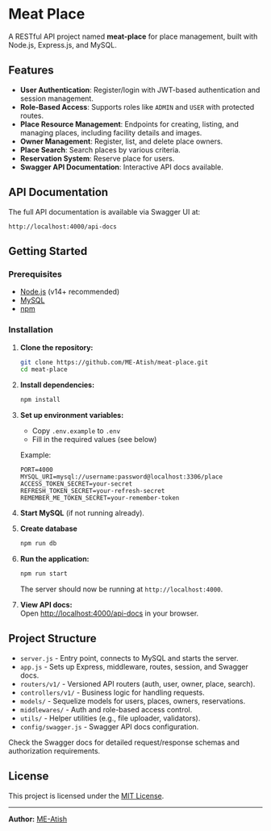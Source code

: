 # Meat Place

A RESTful API project named **meat-place** for place management, built with Node.js, Express.js, and MySQL.

## Features

- **User Authentication**: Register/login with JWT-based authentication and session management.
- **Role-Based Access**: Supports roles like `ADMIN` and `USER` with protected routes.
- **Place Resource Management**: Endpoints for creating, listing, and managing places, including facility details and images.
- **Owner Management**: Register, list, and delete place owners.
- **Place Search**: Search places by various criteria.
- **Reservation System**: Reserve place for users.
- **Swagger API Documentation**: Interactive API docs available.

## API Documentation

The full API documentation is available via Swagger UI at:

```
http://localhost:4000/api-docs
```

## Getting Started

### Prerequisites

- [Node.js](https://nodejs.org/) (v14+ recommended)
- [MySQL](https://www.mysql.com/)
- [npm](https://www.npmjs.com/)

### Installation

1. **Clone the repository:**
   ```bash
   git clone https://github.com/ME-Atish/meat-place.git
   cd meat-place
   ```

2. **Install dependencies:**
   ```bash
   npm install
   ```

3. **Set up environment variables:**
   - Copy `.env.example` to `.env`
   - Fill in the required values (see below)

   Example:
   ```
   PORT=4000
   MYSQL_URI=mysql://username:password@localhost:3306/place
   ACCESS_TOKEN_SECRET=your-secret
   REFRESH_TOKEN_SECRET=your-refresh-secret
   REMEMBER_ME_TOKEN_SECRET=your-remember-token
   ```

4. **Start MySQL** (if not running already).

5. **Create database**
   ```bash
   npm run db
   ```

6. **Run the application:**
   ```bash
   npm run start
   ```
   The server should now be running at `http://localhost:4000`.

7. **View API docs:**  
   Open [http://localhost:4000/api-docs](http://localhost:4000/api-docs) in your browser.

## Project Structure

- `server.js` - Entry point, connects to MySQL and starts the server.
- `app.js` - Sets up Express, middleware, routes, session, and Swagger docs.
- `routers/v1/` - Versioned API routers (auth, user, owner, place, search).
- `controllers/v1/` - Business logic for handling requests.
- `models/` - Sequelize models for users, places, owners, reservations.
- `middlewares/` - Auth and role-based access control.
- `utils/` - Helper utilities (e.g., file uploader, validators).
- `config/swagger.js` - Swagger API docs configuration.

Check the Swagger docs for detailed request/response schemas and authorization requirements.

## License

This project is licensed under the [MIT License](LICENSE).

---

**Author:** [ME-Atish](https://github.com/ME-Atish)
